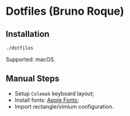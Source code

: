 # Dotfiles (Bruno Roque)

## Installation

```shell
./dotfiles
```

Supported: macOS.

## Manual Steps

- Setup `Colemak` keyboard layout;
- Install fonts: [Apple Fonts](https://developer.apple.com/fonts/);
- Import rectangle/vimium configuration.
